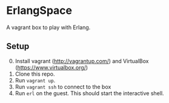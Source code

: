 ErlangSpace
===========

A vagrant box to play with Erlang.

## Setup
0. Install vagrant (http://vagrantup.com/) and VirtualBox (https://www.virtualbox.org/) 
1. Clone this repo.
2. Run ```vagrant up```.
3. Run ```vagrant ssh``` to connect to the box
4. Run ```erl``` on the guest. This should start the interactive shell.
